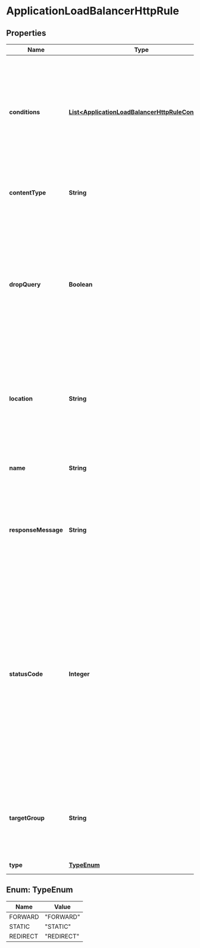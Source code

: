 

# ApplicationLoadBalancerHttpRule

## Properties

| Name | Type | Description | Notes |
| ------------ | ------------- | ------------- | ------------- |
| **conditions** | [**List&lt;ApplicationLoadBalancerHttpRuleCondition&gt;**](ApplicationLoadBalancerHttpRuleCondition.md) | An array of items in the collection. The action will be executed only if each condition is met; the rule will always be applied if no conditions are set. |  [optional] |
| **contentType** | **String** | Specifies the content type and is valid only for &#39;STATIC&#39; actions. |  [optional] |
| **dropQuery** | **Boolean** | Indicates whether the query part of the URI should be dropped and is valid only for &#39;REDIRECT&#39; actions. Default value is &#39;FALSE&#39;, the redirect URI does not contain any query parameters. |  [optional] |
| **location** | **String** | The location for the redirection; this parameter is mandatory and valid only for &#39;REDIRECT&#39; actions. |  [optional] |
| **name** | **String** | The unique name of the Application Load Balancer HTTP rule. |  |
| **responseMessage** | **String** | The response message of the request; this parameter is mandatory for &#39;STATIC&#39; actions. |  [optional] |
| **statusCode** | **Integer** | The status code is for &#39;REDIRECT&#39; and &#39;STATIC&#39; actions only.   If the HTTP rule is &#39;REDIRECT&#39; the valid values are: 301, 302, 303, 307, 308; default value is &#39;301&#39;.  If the HTTP rule is &#39;STATIC&#39; the valid values are from the range 200-599; default value is &#39;503&#39;. |  [optional] |
| **targetGroup** | **String** | The ID of the target group; this parameter is mandatory and is valid only for &#39;FORWARD&#39; actions. |  [optional] |
| **type** | [**TypeEnum**](#TypeEnum) | The HTTP rule type. |  |



## Enum: TypeEnum

| Name | Value |
| ---- | -----
| FORWARD | &quot;FORWARD&quot; |
| STATIC | &quot;STATIC&quot; |
| REDIRECT | &quot;REDIRECT&quot; |


